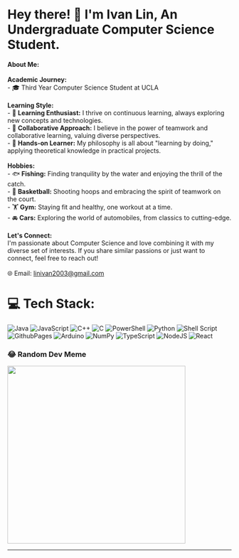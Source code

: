 # Hey there! 👋 I'm Ivan Lin, An Undergraduate Computer Science Student.
**About Me:** 
<br><br>**Academic Journey:**<br>- 🎓 Third Year Computer Science Student at UCLA<br><br>**Learning Style:**<br>- 🧠 **Learning Enthusiast:** I thrive on continuous learning, always exploring new concepts and technologies.<br>- 🤝 **Collaborative Approach:** I believe in the power of teamwork and collaborative learning, valuing diverse perspectives.<br>- 🚀 **Hands-on Learner:** My philosophy is all about "learning by doing," applying theoretical knowledge in practical projects.<br><br>**Hobbies:**<br>- 🐟 **Fishing:** Finding tranquility by the water and enjoying the thrill of the catch.<br>- 🏀 **Basketball:** Shooting hoops and embracing the spirit of teamwork on the court.<br>- 🏋️ **Gym:** Staying fit and healthy, one workout at a time.<br>- 🚘 **Cars:** Exploring the world of automobiles, from classics to cutting-edge.<br><br>**Let's Connect:**<br>I'm passionate about Computer Science and love combining it with my diverse set of interests. If you share similar passions or just want to connect, feel free to reach out!<br><br>
🌐 Email: linivan2003@gmail.com


# 💻 Tech Stack:
![Java](https://img.shields.io/badge/java-%23ED8B00.svg?style=for-the-badge&logo=openjdk&logoColor=white) ![JavaScript](https://img.shields.io/badge/javascript-%23323330.svg?style=for-the-badge&logo=javascript&logoColor=%23F7DF1E) ![C++](https://img.shields.io/badge/c++-%2300599C.svg?style=for-the-badge&logo=c%2B%2B&logoColor=white) ![C](https://img.shields.io/badge/c-%2300599C.svg?style=for-the-badge&logo=c&logoColor=white) ![PowerShell](https://img.shields.io/badge/PowerShell-%235391FE.svg?style=for-the-badge&logo=powershell&logoColor=white) ![Python](https://img.shields.io/badge/python-3670A0?style=for-the-badge&logo=python&logoColor=ffdd54) ![Shell Script](https://img.shields.io/badge/shell_script-%23121011.svg?style=for-the-badge&logo=gnu-bash&logoColor=white) ![GithubPages](https://img.shields.io/badge/github%20pages-121013?style=for-the-badge&logo=github&logoColor=white) ![Arduino](https://img.shields.io/badge/-Arduino-00979D?style=for-the-badge&logo=Arduino&logoColor=white) ![NumPy](https://img.shields.io/badge/numpy-%23013243.svg?style=for-the-badge&logo=numpy&logoColor=white) ![TypeScript](https://img.shields.io/badge/typescript-%23007ACC.svg?style=for-the-badge&logo=typescript&logoColor=white) ![NodeJS](https://img.shields.io/badge/node.js-6DA55F?style=for-the-badge&logo=node.js&logoColor=white) ![React](https://img.shields.io/badge/react-%2320232a.svg?style=for-the-badge&logo=react&logoColor=%2361DAFB)

### 😂 Random Dev Meme
<img src='https://randommeme-five.vercel.app/' style="height: 400px;"/>

---

<!-- Proudly created with GPRM ( https://gprm.itsvg.in ) -->
